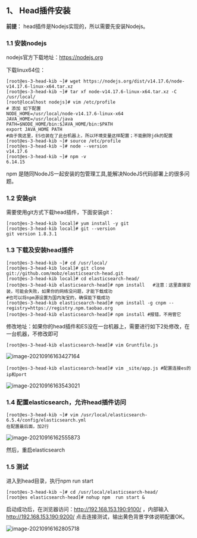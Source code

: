 ## 1、 Head插件安装

**前提**： head插件是Nodejs实现的，所以需要先安装Nodejs。

### 1.1 安装nodejs

nodejs官方下载地址：https://nodejs.org

下载linux64位：

```shell
[root@es-3-head-kib ~]# wget https://nodejs.org/dist/v14.17.6/node-v14.17.6-linux-x64.tar.xz
[root@es-3-head-kib ~]# tar xf node-v14.17.6-linux-x64.tar.xz -C /usr/local/
[root@localhost nodejs]# vim /etc/profile
# 添加 如下配置
NODE_HOME=/usr/local/node-v14.17.6-linux-x64
JAVA_HOME=/usr/local/java
PATH=$NODE_HOME/bin:$JAVA_HOME/bin:$PATH
export JAVA_HOME PATH
#由于我这里，ES也装在了此台机器上，所以环境变量这样配置；不能删除jdk的配置
[root@es-3-head-kib ~]# source /etc/profile
[root@es-3-head-kib ~]# node --version
v14.17.6
[root@es-3-head-kib ~]# npm -v
6.14.15
```

npm 是随同NodeJS一起安装的包管理工具,能解决NodeJS代码部署上的很多问题。

### 1.2 安装git

需要使用git方式下载head插件，下面安装git：

```shell
[root@es-3-head-kib local]# yum install -y git
[root@es-3-head-kib local]# git --version
git version 1.8.3.1
```

### 1.3 下载及安装head插件

```shell
[root@es-3-head-kib ~]# cd /usr/local/
[root@es-3-head-kib local]# git clone git://github.com/mobz/elasticsearch-head.git
[root@es-3-head-kib local]# cd elasticsearch-head/
[root@es-3-head-kib elasticsearch-head]# npm install   #注意：这里直接安装，可能会失败，如果你的网络没问题，才能下载成功
#也可以将npm源设置为国内淘宝的，确保能下载成功
[root@es-3-head-kib elasticsearch-head]# npm install -g cnpm --registry=https://registry.npm.taobao.org
[root@es-3-head-kib elasticsearch-head]# npm install #报错，不用管它
```

修改地址：如果你的head插件和ES没在一台机器上，需要进行如下2处修改，在一台机器，不修改即可

```
[root@es-3-head-kib elasticsearch-head]# vim Gruntfile.js
```

![image-20210916163427164](assets/image-20210916163427164.png)

```
[root@es-3-head-kib elasticsearch-head]# vim _site/app.js #配置连接es的ip和port
```

![image-20210916163543021](assets/image-20210916163543021.png)

### 1.4 配置elasticsearch，允许head插件访问

```
[root@es-3-head-kib ~]# vim /usr/local/elasticsearch-6.5.4/config/elasticsearch.yml
在配置最后面，加2行
```

![image-20210916162555873](assets/image-20210916162555873.png)

然后，重启elasticsearch

### 1.5 测试

进入到head目录，执行npm run start

```shell
[root@es-3-head-kib ~]# cd /usr/local/elasticsearch-head/
[root@es elasticsearch-head]# nohup npm  run start &
```

启动成功后，在浏览器访问：http://192.168.153.190:9100/ ，内部输入 http://192.168.153.190:9200/ 点击连接测试，输出黄色背景字体说明配置OK。

![image-20210916162805718](assets/image-20210916162805718.png)
